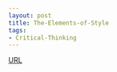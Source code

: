 ```yaml
---
layout: post
title: The-Elements-of-Style
tags:
- Critical-Thinking 
---
```



[URL](https://www.audible.com/pd/The-Elements-of-Style-Recorded-Books-Edition-Audiobook/B002V1NRTW)

